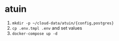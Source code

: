 # atuin

1. `mkdir -p ~/cloud-data/atuin/{config,postgres}`
1. `cp .env.tmpl .env` and set values
1. `docker-compose up -d`

